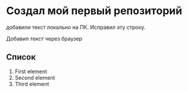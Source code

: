 # Создал мой первый репозиторий

добавили текст локально на ПК. Исправил эту строку.

Добавил текст через браузер

## Список
1. First element
2. Second element
3. Third element
